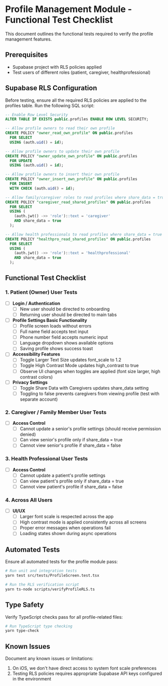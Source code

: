 # Profile Management Module - Functional Test Checklist

This document outlines the functional tests required to verify the profile management features.

## Prerequisites

- Supabase project with RLS policies applied
- Test users of different roles (patient, caregiver, healthprofessional)

## Supabase RLS Configuration

Before testing, ensure all the required RLS policies are applied to the profiles table. Run the following SQL script:

```sql
-- Enable Row Level Security
ALTER TABLE IF EXISTS public.profiles ENABLE ROW LEVEL SECURITY;

-- Allow profile owners to read their own profile
CREATE POLICY "owner_read_own_profile" ON public.profiles
  FOR SELECT
  USING (auth.uid() = id);

-- Allow profile owners to update their own profile
CREATE POLICY "owner_update_own_profile" ON public.profiles
  FOR UPDATE
  USING (auth.uid() = id);

-- Allow profile owners to insert their own profile
CREATE POLICY "owner_insert_own_profile" ON public.profiles
  FOR INSERT
  WITH CHECK (auth.uid() = id);

-- Allow family/caregiver roles to read profiles where share_data = true
CREATE POLICY "caregiver_read_shared_profiles" ON public.profiles
  FOR SELECT
  USING (
    (auth.jwt() ->> 'role')::text = 'caregiver'
    AND share_data = true
  );

-- Allow health professionals to read profiles where share_data = true
CREATE POLICY "healthpro_read_shared_profiles" ON public.profiles
  FOR SELECT
  USING (
    (auth.jwt() ->> 'role')::text = 'healthprofessional'
    AND share_data = true
  );
```

## Functional Test Checklist

### 1. Patient (Owner) User Tests

- [ ] **Login / Authentication**
  - [ ] New user should be directed to onboarding
  - [ ] Returning user should be directed to main tabs
  
- [ ] **Profile Settings Basic Functionality**
  - [ ] Profile screen loads without errors
  - [ ] Full name field accepts text input
  - [ ] Phone number field accepts numeric input
  - [ ] Language dropdown shows available options
  - [ ] Saving profile shows success toast

- [ ] **Accessibility Features**
  - [ ] Toggle Larger Text Size updates font_scale to 1.2
  - [ ] Toggle High Contrast Mode updates high_contrast to true
  - [ ] Observe UI changes when toggles are applied (font size larger, high contrast colors)

- [ ] **Privacy Settings**
  - [ ] Toggle Share Data with Caregivers updates share_data setting
  - [ ] Toggling to false prevents caregivers from viewing profile (test with separate account)

### 2. Caregiver / Family Member User Tests

- [ ] **Access Control**
  - [ ] Cannot update a senior's profile settings (should receive permission denied)
  - [ ] Can view senior's profile only if share_data = true
  - [ ] Cannot view senior's profile if share_data = false
  
### 3. Health Professional User Tests

- [ ] **Access Control**
  - [ ] Cannot update a patient's profile settings
  - [ ] Can view patient's profile only if share_data = true
  - [ ] Cannot view patient's profile if share_data = false

### 4. Across All Users

- [ ] **UI/UX**
  - [ ] Larger font scale is respected across the app
  - [ ] High contrast mode is applied consistently across all screens
  - [ ] Proper error messages when operations fail
  - [ ] Loading states shown during async operations

## Automated Tests

Ensure all automated tests for the profile module pass:

```bash
# Run unit and integration tests
yarn test src/tests/ProfileScreen.test.tsx

# Run the RLS verification script
yarn ts-node scripts/verifyProfileRLS.ts
```

## Type Safety

Verify TypeScript checks pass for all profile-related files:

```bash
# Run TypeScript type checking
yarn type-check
```

## Known Issues

Document any known issues or limitations:

1. On iOS, we don't have direct access to system font scale preferences
2. Testing RLS policies requires appropriate Supabase API keys configured in the environment 